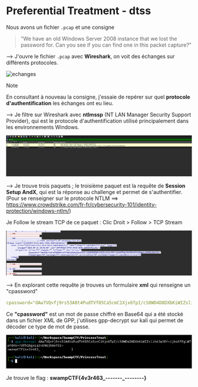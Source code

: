 # Preferential Treatment - dtss

Nous avons un fichier `.pcap` et une consigne 
> "We have an old Windows Server 2008 instance that we lost the password for. Can you see if you can find one in this packet capture?"

--> J'ouvre le fichier `.pcap` avec **Wireshark**, on voit des échanges sur différents protocoles.

![echanges](data/échanges.png)

> [!NOTE]
> En consultant à nouveau la consigne, j'essaie de repérer sur quel **protocole d'authentification** les échanges ont eu lieu. 

--> Je filtre sur Wireshark avec **ntlmssp** (NT LAN Manager Security Support Provider), qui est le protocole d'authentification utilisé principalement dans les environnements Windows.

![Filter NTLMSSP](data/filter.png)

--> Je trouve trois paquets ; le troisième paquet est la requête de **Session Setup AndX**, qui est la réponse au challenge et permet de s'authentifier. (Pour se renseigner sur le protocole NTLM ==> https://www.crowdstrike.com/fr-fr/cybersecurity-101/identity-protection/windows-ntlm/)

Je Follow le stream TCP de ce paquet : Clic Droit > Follow > TCP Stream

![XML Stream](data/stream.png)

--> En explorant cette requête je trouves un formulaire **xml** qui renseigne un "cpassword"

```yml
cpassword="dAw7VQvfj9rs53A8t4PudTVf85Ca5cmC1Xjx6TpI/cS8WD4D8DXbKiWIZslihdJw3Rf+ijboX7FgLW7pF0K6x7dfhQ8gxLq34ENGjN8eTOI="
```

Ce **"cpassword"** est un mot de passe chiffré en Base64 qui a été stocké dans un fichier XML de GPP, j'utilises gpp-decrypt sur kali qui permet de décoder ce type de mot de passe.

![Flag](data/flag.png)


Je trouve le flag : **swampCTF{4v3r463_-------_--------}**
